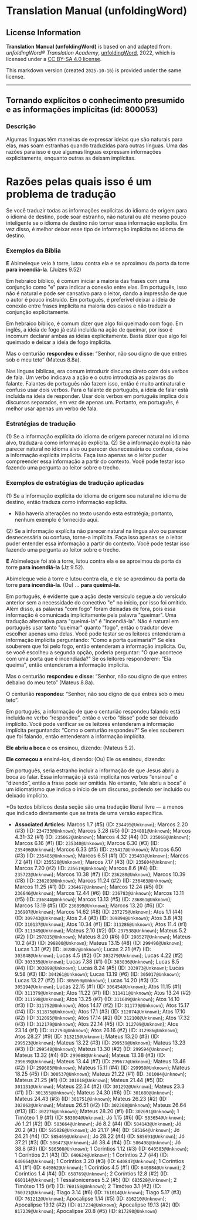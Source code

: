 # Translation Manual (unfoldingWord)

## License Information

**Translation Manual (unfoldingWord)** is based on and adapted from: _unfoldingWord® Translation Academy_, [unfoldingWord](https://unfoldingword.org/utw), 2022, which is licensed under a [CC BY-SA 4.0 license](https://creativecommons.org/licenses/by-sa/4.0/legalcode.en).

This markdown version (created `2025-10-16`) is provided under the same license.



--------------------------------

## Tornando explícitos o conhecimento presumido e as informações implícitas (id: 800053)

### Descrição

Algumas línguas têm maneiras de expressar ideias que são naturais para elas, mas soam estranhas quando traduzidas para outras línguas. Uma das razões para isso é que algumas línguas expressam informações explicitamente, enquanto outras as deixam implícitas.

Razões pelas quais isso é um problema de tradução
=================================================

Se você traduzir todas as informações explícitas do idioma de origem para o idioma de destino, pode soar estranho, não natural ou até mesmo pouco inteligente se o idioma de destino não tornar essa informação explícita. Em vez disso, é melhor deixar esse tipo de informação implícita no idioma de destino.

### Exemplos da Bíblia

**E** Abimeleque veio à torre, lutou contra ela e se aproximou da porta da torre **para incendiá\-la**. (Juízes 9\.52\)

Em hebraico bíblico, é comum iniciar a maioria das frases com uma conjunção como "e" para indicar a conexão entre elas. Em português, isso não é natural e pode ser cansativo para o leitor, dando a impressão de que o autor é pouco instruído. Em português, é preferível deixar a ideia de conexão entre frases implícita na maioria dos casos e não traduzir a conjunção explicitamente.

Em hebraico bíblico, é comum dizer que algo foi queimado com fogo. Em inglês, a ideia de fogo já está incluída na ação de queimar, por isso é incomum declarar ambas as ideias explicitamente. Basta dizer que algo foi queimado e deixar a ideia de fogo implícita.

Mas o centurião **respondeu e disse**: “Senhor, não sou digno de que entres sob o meu teto” (Mateus 8\.8a).

Nas línguas bíblicas, era comum introduzir discurso direto com dois verbos de fala. Um verbo indicava a ação e o outro introduzia as palavras do falante. Falantes de português não fazem isso, então é muito antinatural e confuso usar dois verbos. Para o falante de português, a ideia de falar está incluída na ideia de responder. Usar dois verbos em português implica dois discursos separados, em vez de apenas um. Portanto, em português, é melhor usar apenas um verbo de fala.

### Estratégias de tradução

(1\) Se a informação explícita do idioma de origem parecer natural no idioma alvo, traduza\-a como informação explícita. (2\) Se a informação explícita não parecer natural no idioma alvo ou parecer desnecessária ou confusa, deixe a informação explícita implícita. Faça isso apenas se o leitor puder compreender essa informação a partir do contexto. Você pode testar isso fazendo uma pergunta ao leitor sobre o trecho.

### Exemplos de estratégias de tradução aplicadas

(1\) Se a informação explícita do idioma de origem soa natural no idioma de destino, então traduza como informação explícita.

* Não haveria alterações no texto usando esta estratégia; portanto, nenhum exemplo é fornecido aqui.

(2\) Se a informação explícita não parecer natural na língua alvo ou parecer desnecessária ou confusa, torne\-a implícita. Faça isso apenas se o leitor puder entender essa informação a partir do contexto. Você pode testar isso fazendo uma pergunta ao leitor sobre o trecho.

**E** Abimeleque foi até a torre, lutou contra ela e se aproximou da porta da torre **para incendiá\-la** (Jz 9\.52\).

Abimeleque veio à torre e lutou contra ela, e ele se aproximou da porta da torre **para incendiá\-la**. (Ou) ... **para queimá\-la**.

Em português, é evidente que a ação deste versículo segue a do versículo anterior sem a necessidade do conectivo "e" no início, por isso foi omitido. Além disso, as palavras "com fogo" foram deixadas de fora, pois essa informação é comunicada implicitamente pela palavra "queimar". Uma tradução alternativa para "queimá\-la" é "incendiá\-la". Não é natural em português usar tanto "queimar" quanto "fogo", então o tradutor deve escolher apenas uma delas. Você pode testar se os leitores entenderam a informação implícita perguntando: "Como a porta queimaria?" Se eles souberem que foi pelo fogo, então entenderam a informação implícita. Ou, se você escolheu a segunda opção, poderia perguntar: "O que acontece com uma porta que é incendiada?" Se os leitores responderem: "Ela queima", então entenderam a informação implícita.

Mas o centurião **respondeu e disse**: “Senhor, não sou digno de que entres debaixo do meu teto” (Mateus 8\.8a).

O centurião **respondeu**: “Senhor, não sou digno de que entres sob o meu teto”.

Em português, a informação de que o centurião respondeu falando está incluída no verbo “respondeu”, então o verbo “disse” pode ser deixado implícito. Você pode verificar se os leitores entenderam a informação implícita perguntando: “Como o centurião respondeu?” Se eles souberem que foi falando, então entenderam a informação implícita.

**Ele abriu a boca** e os ensinou, dizendo: (Mateus 5\.2\).

**Ele começou a** ensiná\-los, dizendo: (Ou) Ele os ensinou, dizendo:

Em português, seria estranho incluir a informação de que Jesus abriu a boca ao falar. Essa informação já está implícita nos verbos “ensinou” e “dizendo”, então a frase pode ser omitida. No entanto, “ele abriu a boca” é um idiomatismo que indica o início de um discurso, podendo ser incluído ou deixado implícito.

\*Os textos bíblicos desta seção são uma tradução literal livre — a menos que indicado diretamente que se trata de uma versão específica.

* **Associated Articles:** Marcos 1.7 (#5) (ID: `234495@Unknown`); Marcos 2.20 (#3) (ID: `234733@Unknown`); Marcos 3.28 (#5) (ID: `234881@Unknown`); Marcos 4.31-32 (#1) (ID: `235062@Unknown`); Marcos 4.32 (#4) (ID: `235068@Unknown`); Marcos 6.16 (#1) (ID: `235340@Unknown`); Marcos 6.30 (#3) (ID: `235406@Unknown`); Marcos 6.33 (#5) (ID: `235417@Unknown`); Marcos 6.50 (#3) (ID: `235485@Unknown`); Marcos 6.51 (#1) (ID: `235487@Unknown`); Marcos 7.2 (#1) (ID: `235520@Unknown`); Marcos 7.17 (#3) (ID: `235604@Unknown`); Marcos 7.20 (#2) (ID: `235619@Unknown`); Marcos 8.6 (#4) (ID: `235722@Unknown`); Marcos 10.38 (#7) (ID: `236280@Unknown`); Marcos 10.39 (#8) (ID: `236289@Unknown`); Marcos 11.24 (#2) (ID: `236463@Unknown`); Marcos 11.25 (#1) (ID: `236467@Unknown`); Marcos 12.24 (#5) (ID: `236646@Unknown`); Marcos 12.44 (#6) (ID: `236783@Unknown`); Marcos 13.11 (#5) (ID: `236844@Unknown`); Marcos 13.13 (#5) (ID: `236861@Unknown`); Marcos 13.19 (#5) (ID: `236899@Unknown`); Marcos 13.20 (#6) (ID: `236907@Unknown`); Marcos 14.62 (#8) (ID: `237275@Unknown`); Atos 1.1 (#4) (ID: `309743@Unknown`); Atos 2.4 (#3) (ID: `309894@Unknown`); Atos 3.8 (#3) (ID: `310137@Unknown`); Atos 10.34 (#1) (ID: `311286@Unknown`); Atos 11.4 (#1) (ID: `311349@Unknown`); Mateus 2.10 (#2) (ID: `297538@Unknown`); Mateus 5.2 (#2) (ID: `297815@Unknown`); Mateus 8.20 (#6) (ID: `298527@Unknown`); Mateus 10.2 (#3) (ID: `298800@Unknown`); Mateus 13.15 (#8) (ID: `299496@Unknown`); Lucas 1.31 (#2) (ID: `302807@Unknown`); Lucas 2.21 (#7) (ID: `303048@Unknown`); Lucas 4.5 (#2) (ID: `303279@Unknown`); Lucas 4.22 (#2) (ID: `303335@Unknown`); Lucas 7.38 (#1) (ID: `303836@Unknown`); Lucas 8.5 (#4) (ID: `303899@Unknown`); Lucas 8.24 (#5) (ID: `303973@Unknown`); Lucas 9.58 (#3) (ID: `304261@Unknown`); Lucas 13.19 (#6) (ID: `305017@Unknown`); Lucas 13.27 (#2) (ID: `305050@Unknown`); Lucas 14.20 (#3) (ID: `305194@Unknown`); Lucas 22.15 (#1) (ID: `306454@Unknown`); Atos 11.15 (#1) (ID: `311379@Unknown`); Atos 11.22 (#1) (ID: `311411@Unknown`); Atos 13.24 (#2) (ID: `311598@Unknown`); Atos 13.25 (#7) (ID: `311609@Unknown`); Atos 14.10 (#3) (ID: `311752@Unknown`); Atos 14.17 (#2) (ID: `311779@Unknown`); Atos 15.17 (#4) (ID: `311875@Unknown`); Atos 17.1 (#3) (ID: `312074@Unknown`); Atos 17.10 (#2) (ID: `312095@Unknown`); Atos 17.14 (#2) (ID: `312108@Unknown`); Atos 17.32 (#3) (ID: `312179@Unknown`); Atos 22.14 (#5) (ID: `312709@Unknown`); Atos 23.14 (#1) (ID: `312793@Unknown`); Atos 26.16 (#2) (ID: `312986@Unknown`); Atos 28.27 (#9) (ID: `313215@Unknown`); Mateus 13.20 (#3) (ID: `299523@Unknown`); Mateus 13.22 (#3) (ID: `299539@Unknown`); Mateus 13.23 (#3) (ID: `299548@Unknown`); Mateus 13.30 (#2) (ID: `299594@Unknown`); Mateus 13.32 (#4) (ID: `299608@Unknown`); Mateus 13.38 (#3) (ID: `299639@Unknown`); Mateus 13.44 (#7) (ID: `299677@Unknown`); Mateus 13.46 (#2) (ID: `299685@Unknown`); Mateus 15.11 (#4) (ID: `299950@Unknown`); Mateus 18.25 (#5) (ID: `300537@Unknown`); Mateus 21.22 (#1) (ID: `301004@Unknown`); Mateus 21.25 (#1) (ID: `301018@Unknown`); Mateus 21.44 (#5) (ID: `301131@Unknown`); Mateus 22.34 (#2) (ID: `301292@Unknown`); Mateus 23.3 (#1) (ID: `301355@Unknown`); Mateus 24.30 (#6) (ID: `301680@Unknown`); Mateus 24.43 (#3) (ID: `301751@Unknown`); Mateus 26.23 (#2) (ID: `302062@Unknown`); Mateus 26.51 (#2) (ID: `302208@Unknown`); Mateus 26.64 (#13) (ID: `302276@Unknown`); Mateus 28.20 (#1) (ID: `302691@Unknown`); 1 Timóteo 1.9 (#1) (ID: `583004@Unknown`); Jó 1.15 (#6) (ID: `583654@Unknown`); Jó 1.21 (#2) (ID: `583664@Unknown`); Jó 8.2 (#4) (ID: `584143@Unknown`); Jó 20.2 (#3) (ID: `585026@Unknown`); Jó 21.17 (#4) (ID: `585164@Unknown`); Jó 24.21 (#4) (ID: `585469@Unknown`); Jó 28.22 (#4) (ID: `585691@Unknown`); Jó 37.21 (#3) (ID: `586473@Unknown`); Jó 38.4 (#4) (ID: `586498@Unknown`); Jó 38.8 (#3) (ID: `586508@Unknown`); 1 Coríntios 1.12 (#3) (ID: `640503@Unknown`); 1 Coríntios 2.1 (#3) (ID: `640624@Unknown`); 1 Coríntios 2.7 (#4) (ID: `640664@Unknown`); 1 Coríntios 3.20 (#3) (ID: `640847@Unknown`); 1 Coríntios 4.1 (#1) (ID: `640862@Unknown`); 1 Coríntios 4.5 (#1) (ID: `640884@Unknown`); 2 Coríntios 1.4 (#4) (ID: `658769@Unknown`); 2 Coríntios 12.8 (#2) (ID: `660114@Unknown`); 1 Tessalonicenses 5.2 (#5) (ID: `683528@Unknown`); 2 Timóteo 1.15 (#1) (ID: `760158@Unknown`); 2 Timóteo 3.1 (#2) (ID: `760321@Unknown`); Tiago 3.14 (#6) (ID: `761014@Unknown`); Tiago 5.17 (#3) (ID: `761212@Unknown`); Apocalipse 1.14 (#5) (ID: `816210@Unknown`); Apocalipse 19.12 (#2) (ID: `817234@Unknown`); Apocalipse 19.13 (#2) (ID: `817239@Unknown`); Apocalipse 20.8 (#5) (ID: `817290@Unknown`)

